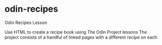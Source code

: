 # odin-recipes
Odin Recipes Lesson

Use HTML to create a recipe book using The Odin Project lessons
The project consists of a handful of linked pages with a different recipe on each